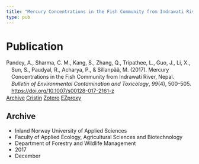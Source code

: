 ```yaml
---
title: "Mercury Concentrations in the Fish Community from Indrawati River, Nepal"
type: pub
---
```

<h1>Publication</h1>
<article id="csl-bib-container-TFGXYZ7C" class="csl-bib-container">
  <div class="csl-bib-body" style="line-height: 1.35; padding-left: 1em; text-indent:-1em;">
  <div class="csl-entry">Pandey, A., Sharma, C. M., Kang, S., Zhang, Q., Tripathee, L., Guo, J., Li, X., Sun, S., Paudyal, R., Acharya, P., &amp; Sillanp&#xE4;&#xE4;, M. (2017). Mercury Concentrations in the Fish Community from Indrawati River, Nepal. <i>Bulletin of Environmental Contamination and Toxicology</i>, <i>99</i>(4), 500&#x2013;505. <a href="https://doi.org/10.1007/s00128-017-2161-z">https://doi.org/10.1007/s00128-017-2161-z</a></div>
</div>
  <div class="csl-bib-buttons">
    <a href="#taxonomy-article-TFGXYZ7C" class="csl-bib-button">Archive</a>
    <a href="https://app.cristin.no/results/show.jsf?id=1523583" alt="Cristin URL" class="csl-bib-button">Cristin</a>
    <a href="http://zotero.org/groups/5022929/items/TFGXYZ7C" alt="Zotero URL" class="csl-bib-button">Zotero</a>
    <a href="http://ezproxy.inn.no/login?url=https://doi.org/10.1007/s00128-017-2161-z" class="csl-bib-button">EZproxy</a>
  </div>
  <div id="csl-bib-meta-container-TFGXYZ7C"></div>
</article>
<div id="csl-bib-meta-TFGXYZ7C" class="csl-bib-meta">
  <article id="taxonomy-article-TFGXYZ7C" class="taxonomy-article">
    <h1>Archive</h1>
    <ul>
      <li>Inland Norway University of Applied Sciences</li>
      <li>Faculty of Applied Ecology, Agricultural Sciences and Biotechnology</li>
      <li>Department of Forestry and Wildlife Management</li>
      <li>2017</li>
      <li>December</li>
    </ul>
  </article>
</div>
